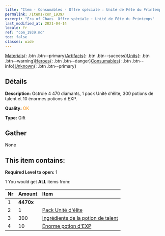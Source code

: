 ```yaml
---
title: "Item - Consumables - Offre spéciale : Unité de Fête du Printemps"
permalink: /Items/con_1939/
excerpt: "Era of Chaos  Offre spéciale : Unité de Fête du Printemps"
last_modified_at: 2021-04-14
locale: fr
ref: "con_1939.md"
toc: false
classes: wide
---
```

 [Materials](/fr/Items/){: .btn .btn--primary}[Artifacts](/fr/Items/Artifacts/){: .btn .btn--success}[Units](/fr/Items/Units/){: .btn .btn--warning}[Heroes](/fr/Items/Heroes/){: .btn .btn--danger}[Consumables](/fr/Items/Consumables/){: .btn .btn--info}[Unknown](/fr/Items/Unknown/){: .btn .btn--primary}

## Détails
 **Description:** Octroie 4 470 diamants, 1 pack Unité d'élite, 300 potions de talent et 10 énormes potions d'EXP.

 **Quality:** <span style="color: #FF8C00">OK</span>

 **Type:** Gift

## Gather

  None

## This item contains:

 **Required Level to open:** 1

 1 You would get **ALL** items  from:

  | Nr | Amount |     Item    |
  |:---|:-------|:------------|
  | 1 |  **4470x** | <i class="fas fa-gem"/> |  | 
  | 2 | 1 | [Pack Unité d'élite](/fr/Items/con_1921/) | 
  | 3 | 300 | [Ingrédients de la potion de talent](/fr/Items/con_1120/) | 
  | 4 | 10 | [Énorme potion d'EXP](/fr/Items/con_703/) | 
